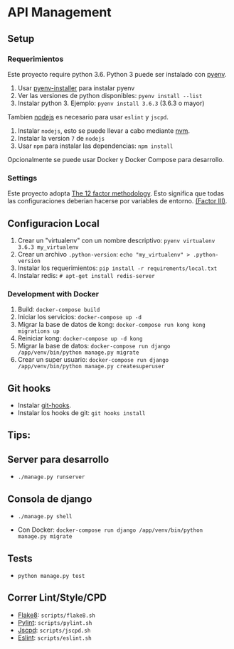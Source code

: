 # API Management

## Setup

### Requerimientos

Este proyecto require python 3.6.
Python 3 puede ser instalado con [pyenv](https://github.com/pyenv/pyenv).

1. Usar [pyenv-installer](https://github.com/pyenv/pyenv-installer) para instalar pyenv
1. Ver las versiones de python disponibles: `pyenv install --list`
1. Instalar python 3. Ejemplo: `pyenv install 3.6.3` (3.6.3 o mayor)


Tambien [nodejs](https://nodejs.org/en/) es necesario para usar `eslint` y `jscpd`.

1. Instalar `nodejs`, esto se puede llevar a cabo mediante [nvm](https://github.com/creationix/nvm).
1. Instalar la version `7` de `nodejs`
1. Usar `npm` para instalar las dependencias: `npm install`


Opcionalmente se puede usar Docker y Docker Compose para desarrollo.

### Settings

Este proyecto adopta [The 12 factor methodology](https://12factor.net/).
Esto significa que todas las configuraciones deberian hacerse por variables de entorno. [(Factor III)](https://12factor.net/config).

## Configuracion Local

1. Crear un "virtualenv" con un nombre descriptivo: `pyenv virtualenv 3.6.3 my_virtualenv`
1. Crear un archivo `.python-version`: `echo "my_virtualenv" > .python-version`
1. Instalar los requerimientos: `pip install -r requirements/local.txt`
1. Instalar redis: `# apt-get install redis-server`

### Development with Docker

1. Build: `docker-compose build`
1. Iniciar los servicios: `docker-compose up -d`
1. Migrar la base de datos de kong: `docker-compose run kong kong migrations up`
1. Reiniciar kong: `docker-compose up -d kong`
1. Migrar la base de datos: `docker-compose run django /app/venv/bin/python manage.py migrate`
1. Crear un super usuario: `docker-compose run django /app/venv/bin/python manage.py createsuperuser`

## Git hooks

* Instalar [git-hooks](https://github.com/git-hooks/git-hooks/).
* Instalar los hooks de git: `git hooks install`

## Tips:

## Server para desarrollo

* `./manage.py runserver`

## Consola de django

* `./manage.py shell`

* Con Docker: `docker-compose run django /app/venv/bin/python manage.py migrate`

## Tests

* `python manage.py test`

## Correr Lint/Style/CPD


* [Flake8](http://flake8.pycqa.org/en/latest/index.html): `scripts/flake8.sh`
* [Pylint](https://pylint.readthedocs.io/en/latest/): `scripts/pylint.sh`
* [Jscpd](https://github.com/kucherenko/jscpd): `scripts/jscpd.sh`
* [Eslint](https://eslint.org/): `scripts/eslint.sh`
